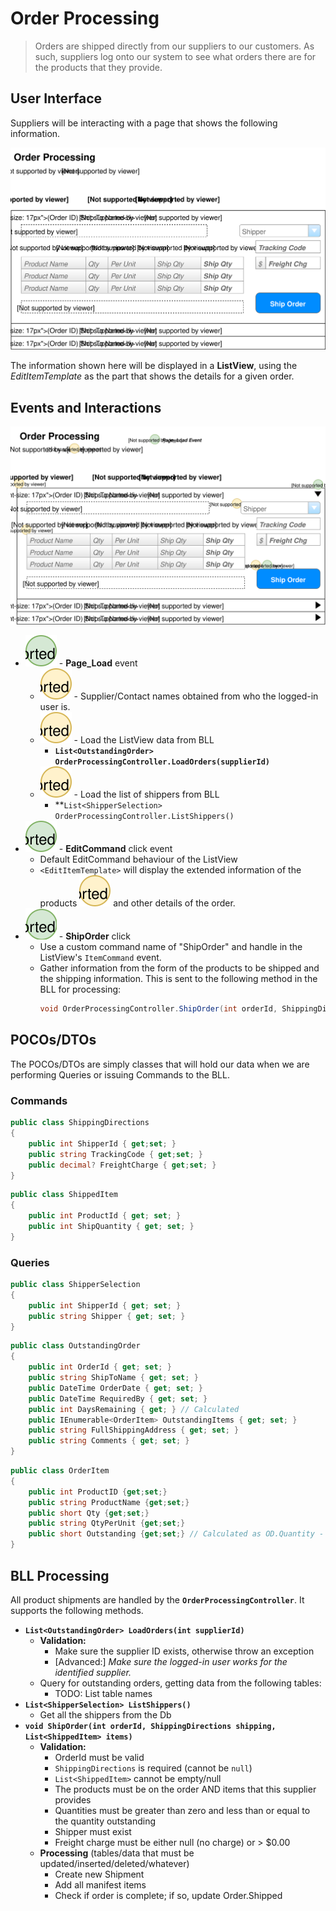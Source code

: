 # Order Processing

> Orders are shipped directly from our suppliers to our customers. As such, suppliers log onto our system to see what orders there are for the products that they provide.

## User Interface

Suppliers will be interacting with a page that shows the following information.

![Mockup](./Shipping-Orders.svg)

The information shown here will be displayed in a **ListView**, using the *EditItemTemplate* as the part that shows the details for a given order.

## Events and Interactions

![Plan](Shipping-Orders-Plan.svg)

- ![](1.svg) - **Page_Load** event
  - ![](A.svg) - Supplier/Contact names obtained from who the logged-in user is.
  - ![](B.svg) - Load the ListView data from BLL
    - **`List<OutstandingOrder> OrderProcessingController.LoadOrders(supplierId)`**
  - ![](C.svg) - Load the list of shippers from BLL
    - **`List<ShipperSelection> OrderProcessingController.ListShippers()`
- ![](2.svg) - **EditCommand** click event
  - Default EditCommand behaviour of the ListView
  - `<EditItemTemplate>` will display the extended information of the products ![](D.svg) and other details of the order.
- ![](3.svg) - **ShipOrder** click
  - Use a custom command name of "ShipOrder" and handle in the ListView's `ItemCommand` event.
  - Gather information from the form of the products to be shipped and the shipping information. This is sent to the following method in the BLL for processing:
    ```csharp
    void OrderProcessingController.ShipOrder(int orderId, ShippingDirections shipping, List<ShippedItem> items)
    ```

## POCOs/DTOs

The POCOs/DTOs are simply classes that will hold our data when we are performing Queries or issuing Commands to the BLL.

### Commands

```csharp
public class ShippingDirections
{
    public int ShipperId { get;set; }
    public string TrackingCode { get;set; }
    public decimal? FreightCharge { get;set; }
}
```

```csharp
public class ShippedItem
{
    public int ProductId { get; set; }
    public int ShipQuantity { get; set; }
}
```

### Queries

```csharp
public class ShipperSelection
{
    public int ShipperId { get; set; }
    public string Shipper { get; set; }
}
```

```csharp
public class OutstandingOrder
{
    public int OrderId { get; set; }
    public string ShipToName { get; set; }
    public DateTime OrderDate { get; set; }
    public DateTime RequiredBy { get; set; }
    public int DaysRemaining { get; } // Calculated
    public IEnumerable<OrderItem> OutstandingItems { get; set; }
    public string FullShippingAddress { get; set; }
    public string Comments { get; set; }
}
```

```csharp
public class OrderItem
{
    public int ProductID {get;set;}
    public string ProductName {get;set;}
    public short Qty {get;set;}
    public string QtyPerUnit {get;set;}
    public short Outstanding {get;set;} // Calculated as OD.Quantity - Sum(Shipped qty)
}
```

## BLL Processing

All product shipments are handled by the **`OrderProcessingController`**. It supports the following methods.

- **`List<OutstandingOrder> LoadOrders(int supplierId)`**
  - **Validation:**
    - Make sure the supplier ID exists, otherwise throw an exception
    - [Advanced:] *Make sure the logged-in user works for the identified supplier.*
  - Query for outstanding orders, getting data from the following tables:
    - TODO: List table names
- **`List<ShipperSelection> ListShippers()`**
  - Get all the shippers from the Db
- **`void ShipOrder(int orderId, ShippingDirections shipping, List<ShippedItem> items)`**
  - **Validation:**
    - OrderId must be valid
    - `ShippingDirections` is required (cannot be `null`)
    - `List<ShippedItem>` cannot be empty/null
    - The products must be on the order AND items that this supplier provides
    - Quantities must be greater than zero and less than or equal to the quantity outstanding
    - Shipper must exist
    - Freight charge must be either null (no charge) or > $0.00
  - **Processing** (tables/data that must be updated/inserted/deleted/whatever)
    - Create new Shipment
    - Add all manifest items
    - Check if order is complete; if so, update Order.Shipped
